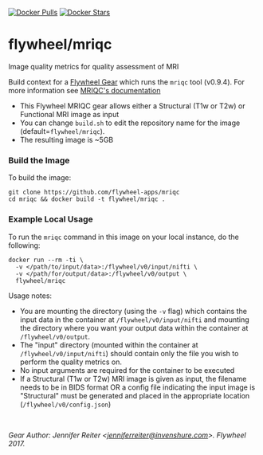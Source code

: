 [![Docker Pulls](https://img.shields.io/docker/pulls/flywheel/mriqc.svg)](https://hub.docker.com/r/flywheel/mriqc/)
[![Docker Stars](https://img.shields.io/docker/stars/flywheel/mriqc.svg)](https://hub.docker.com/r/flywheel/mriqc/)
# flywheel/mriqc
Image quality metrics for quality assessment of MRI

Build context for a [Flywheel Gear](https://github.com/flywheel-io/gears/tree/master/spec) which runs the `mriqc` tool (v0.9.4).
For more information see [MRIQC's documentation](http://mriqc.readthedocs.io/en/0.9.4/)

* This Flywheel MRIQC gear allows either a Structural (T1w or T2w) or Functional MRI image as input
* You can change ```build.sh``` to edit the repository name for the image (default=`flywheel/mriqc`).
* The resulting image is ~5GB

### Build the Image
To build the image:
```
git clone https://github.com/flywheel-apps/mriqc
cd mriqc && docker build -t flywheel/mriqc .
```

### Example Local Usage
To run the `mriqc` command in this image on your local instance, do the following:
```
docker run --rm -ti \
  -v </path/to/input/data>:/flywheel/v0/input/nifti \
  -v </path/for/output/data>:/flywheel/v0/output \
  flywheel/mriqc
```
Usage notes:
  * You are mounting the directory (using the ```-v``` flag) which contains the input data in the container at ```/flywheel/v0/input/nifti``` and mounting the directory where you want your output data within the container at ```/flywheel/v0/output```.
  * The "input" directory (mounted within the container at ```/flywheel/v0/input/nifti```) should contain only the file you wish to perform the quality metrics on.
  * No input arguments are required for the container to be executed
  * If a Structural (T1w or T2w) MRI image is given as input, the filename needs to be in BIDS format OR a config file indicating the input image is "Structural" must be generated and placed in the appropriate location (```/flywheel/v0/config.json```)


<br>

 _Gear Author: Jennifer Reiter <<jenniferreiter@invenshure.com>>. Flywheel 2017._
